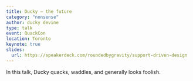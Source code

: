 ```yaml
---
title: Ducky – the future
category: "nonsense"
author: ducky devine
type: talk
event: QuackCon
location: Toronto
keynote: true
slides:
  url: https://speakerdeck.com/roundedbygravity/support-driven-design
---
```


In this talk, Ducky quacks, waddles, and generally looks foolish.
